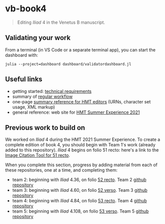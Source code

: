 # vb-book4

> Editing *Iliad* 4 in the Venetus B manuscript.


## Validating your work

From a terminal (in VS Code or a separate terminal app), you can start the dashboard with:

`julia --project=dashboard dashboard/validatordashboard.jl`


## Useful links

- getting started: [technical requirements](https://homermultitext.github.io/hmt-se2021/tech/)
- summary of [regular workflow](https://homermultitext.github.io/hmt-se2021/workflow/)
- one-page [summary reference for HMT editors](https://homermultitext.github.io/hmt-se2021/references/) (URNs, character set usage, XML markup)
- general reference: web site for [HMT Summer Experience 2021](https://homermultitext.github.io/hmt-se2021/)

## Previous work to build on

We worked on *Iliad* 4 during the HMT 2021 Summer Experience.  To create a complete edition of book 4, you should begin with Team 1's work (already added to this repository). *Iliad* 4 begins on folio 51 recto: here's a link to the [Image Citation Tool for 51 recto](vb_50v_51r).

When you complete this section, progress by adding material from each of these repositories, one at a time, and completing them:

- team 2: beginning with *Iliad* 4.36, on folio [52 recto](http://www.homermultitext.org/ict2/?urn=urn:cite2:hmt:vbbifolio.v1:vb_51v_52r).  Team 2 [github repository](https://github.com/hmteditors/se2021-2)
- team 3: beginning with *Iliad* 4.60, on folio [52 verso](http://www.homermultitext.org/ict2/?urn=urn:cite2:hmt:vbbifolio.v1:vb_52v_53r).  Team 3 [github repository](https://github.com/hmteditors/se2021-3)
- team 4: beginning with *Iliad* 4.84, on folio [53 recto](http://www.homermultitext.org/ict2/?urn=urn:cite2:hmt:vbbifolio.v1:vb_52v_53r).  Team 4 [github repository](https://github.com/hmteditors/se2021-4)
- team 5: beginning with *Iliad* 4.108, on folio [53 verso](http://www.homermultitext.org/ict2/?urn=urn:cite2:hmt:vbbifolio.v1:vb_53v_54r).  Team 5 [github repository](https://github.com/hmteditors/se2021-5)